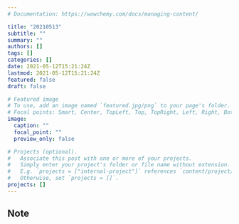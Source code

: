```yaml
---
# Documentation: https://wowchemy.com/docs/managing-content/

title: "20210513"
subtitle: ""
summary: ""
authors: []
tags: []
categories: []
date: 2021-05-12T15:21:24Z
lastmod: 2021-05-12T15:21:24Z
featured: false
draft: false

# Featured image
# To use, add an image named `featured.jpg/png` to your page's folder.
# Focal points: Smart, Center, TopLeft, Top, TopRight, Left, Right, BottomLeft, Bottom, BottomRight.
image:
  caption: ""
  focal_point: ""
  preview_only: false

# Projects (optional).
#   Associate this post with one or more of your projects.
#   Simply enter your project's folder or file name without extension.
#   E.g. `projects = ["internal-project"]` references `content/project/deep-learning/index.md`.
#   Otherwise, set `projects = []`.
projects: []
---
```


## Note

